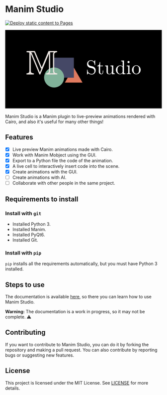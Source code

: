 # Manim Studio

[![Deploy static content to Pages](https://github.com/MathItYT/manim-studio/actions/workflows/static.yml/badge.svg)](https://github.com/MathItYT/manim-studio/actions/workflows/static.yml)

![Manim Studio](https://raw.githubusercontent.com/MathItYT/manim-studio/main/logo.png)

Manim Studio is a Manim plugin to live-preview animations rendered with Cairo, and also it's useful for many other things!

## Features
- [x] Live preview Manim animations made with Cairo.
- [x] Work with Manim Mobject using the GUI.
- [x] Export to a Python file the code of the animation.
- [x] A live cell to interactively insert code into the scene.
- [x] Create animations with the GUI.
- [ ] Create animations with AI.
- [ ] Collaborate with other people in the same project.

## Requirements to install
### Install with `git`
- Installed Python 3.
- Installed Manim.
- Installed PyQt6.
- Installed Git.

### Install with `pip`
`pip` installs all the requirements automatically, but you must have Python 3 installed.

## Steps to use
   The documentation is available [here](https://mathityt.github.io/manim-studio/), so there you can learn how to use Manim Studio.

   **Warning:** The documentation is a work in progress, so it may not be complete. ⚠️

## Contributing
If you want to contribute to Manim Studio, you can do it by forking the repository and making a pull request. You can also contribute by reporting bugs or suggesting new features.

## License
This project is licensed under the MIT License. See [LICENSE](LICENSE) for more details.
